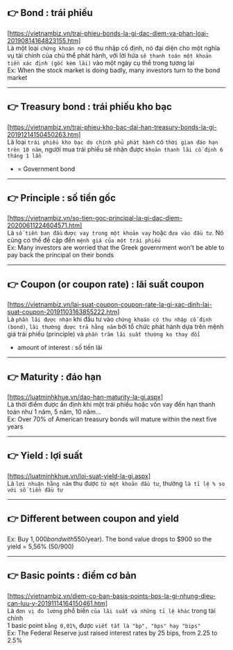 ## 👉 Bond                                                      : trái phiếu
  [https://vietnambiz.vn/trai-phieu-bonds-la-gi-dac-diem-va-phan-loai-20190814164823155.htm] \
  Là một loại `chứng khoán nợ` có thu nhập cố định, nó đại diện cho một nghĩa vụ tài chính của chủ thể phát hành, với lời hứa `sẽ thanh toán một khoản tiền xác định (gốc kèm lãi)` vào một ngày cụ thể trong tương lai \
  Ex: When the stock market is doing badly, many investors turn to the bond market

------------------------------------------------------------------------------------------------------

## 👉 Treasury bond                                             : trái phiếu kho bạc
  [https://vietnambiz.vn/trai-phieu-kho-bac-dai-han-treasury-bonds-la-gi-20191214150450263.htm] \
  Là loại `trái phiếu kho bạc do chính phủ phát hành` có `thời gian đáo hạn trên 10 năm`, người mua trái phiếu sẽ nhận được `khoản thanh lãi cố định 6 tháng 1 lần`
  - = Government bond

------------------------------------------------------------------------------------------------------

## 👉 Principle                                                 : số tiền gốc
  [https://vietnambiz.vn/so-tien-goc-principal-la-gi-dac-diem-20200611224604571.htm] \
  Là `số tiền ban đầu` `được vay trong một khoản vay` hoặc `đưa vào đầu tư`. Nó cũng có thể đề cập đến `mệnh giá của một trái phiếu` \
  Ex: Many investors are worried that the Greek governrment won't be able to pay back the principal on their bonds

------------------------------------------------------------------------------------------------------

## 👉 Coupon (or coupon rate)                                   : lãi suất coupon
  [https://vietnambiz.vn/lai-suat-coupon-coupon-rate-la-gi-xac-dinh-lai-suat-coupon-20191103163855222.htm] \
  Là `phần lãi được nhận` khi đầu tư vào `chứng khoán có thu nhập cố định (bond)`, `lãi thường được trả hằng năm` bởi tổ chức phát hành dựa trên mệnh giá trái phiếu (principle) và `phần trăm lãi suất thường ko thay đổi` 
  - amount of interest                                          : số tiền lãi

------------------------------------------------------------------------------------------------------

## 👉 Maturity                                                  : đáo hạn
  [https://luatminhkhue.vn/dao-han-maturity-la-gi.aspx] \
  Là thời điểm được ấn định khi một trái phiếu hoặc vốn vay đến hạn thanh toán như 1 năm, 5 năm, 10 năm... \
  Ex: Over 70% of American treasury bonds will mature within the next five years

------------------------------------------------------------------------------------------------------

## 👉 Yield                                                     : lợi suất
  [https://luatminhkhue.vn/loi-suat-yield-la-gi.aspx] \
  Là `lợi nhuận hằng năm` thu được `từ một khoản đầu tư`, thường `là tỉ lệ % so với số tiền đầu tư`

------------------------------------------------------------------------------------------------------

## 👉 Different between coupon and yield
  Ex: Buy $1,000 bond with 5% coupon ($50/year). The bond value drops to $900 so the yield = 5,56% (50/900)

------------------------------------------------------------------------------------------------------

## 👉 Basic points                                              : điểm cơ bản
  [https://vietnambiz.vn/diem-co-ban-basis-points-bps-la-gi-nhung-dieu-can-luu-y-20191114164150461.htm] \
  Là `đơn vị đo lường` phổ biến `của lãi suất và những tỉ lệ khác` trong tài chính \
  1 basic point `bằng 0,01%`, được `viết tắt là "bp", "bps" hay "bips"` \
  Ex: The Federal Reserve just raised interest rates by 25 bips, from 2.25 to 2.5%

